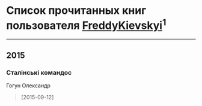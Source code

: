 # Список прочитанных книг пользователя [FreddyKievskyi](https://www.facebook.com/app_scoped_user_id/947791198601070/)<sup>1</sup>
---

## 2015

### Сталінські командос
Гогун Олександр
> [2015-09-12] 



